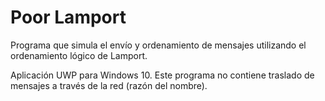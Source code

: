 # Poor Lamport
Programa que simula el envío y ordenamiento de mensajes utilizando el ordenamiento lógico de Lamport.

Aplicación UWP para Windows 10. Este programa no contiene traslado de mensajes a través de la red (razón del nombre). 
